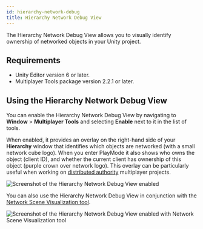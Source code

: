 ```yaml
---
id: hierarchy-network-debug
title: Hierarchy Network Debug View
---
```


The Hierarchy Network Debug View allows you to visually identify ownership of networked objects in your Unity project.

## Requirements

* Unity Editor version 6 or later.
* Multiplayer Tools package version 2.2.1 or later.

## Using the Hierarchy Network Debug View

You can enable the Hierarchy Network Debug View by navigating to **Window** > **Multiplayer Tools** and selecting **Enable** next to it in the list of tools.

When enabled, it provides an overlay on the right-hand side of your **Hierarchy** window that identifies which objects are networked (with a small network cube logo).
When you enter PlayMode it also shows who owns the object (client ID), and whether the current client has ownership of this object (purple crown over network logo). This overlay can be particularly useful when working on [distributed authority](https://docs-multiplayer.unity3d.com/netcode/current/terms-concepts/distributed-authority/) multiplayer projects.

![Screenshot of the Hierarchy Network Debug View enabled](/img/tools/HierarchyOverlayOn.png)

You can also use the Hierarchy Network Debug View in conjunction with the [Network Scene Visualization tool](network-scene-viz.md).

![Screenshot of the Hierarchy Network Debug View enabled with Network Scene Visualization tool](/img/tools/HierarchyOverlayAndNetSceneVis.png)
